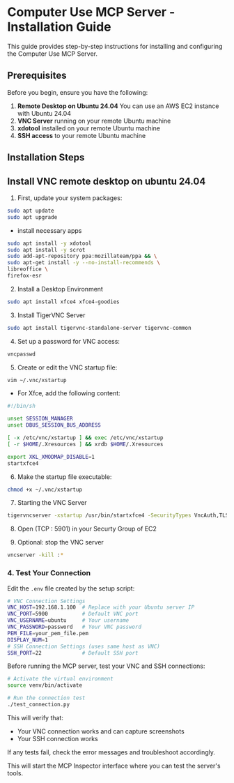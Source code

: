# Computer Use MCP Server - Installation Guide

This guide provides step-by-step instructions for installing and configuring the Computer Use MCP Server.

## Prerequisites

Before you begin, ensure you have the following:  
1. **Remote Desktop on Ubuntu 24.04** You can use an AWS EC2 instance with Ubuntu 24.04
2. **VNC Server** running on your remote Ubuntu machine
3. **xdotool** installed on your remote Ubuntu machine
4. **SSH access** to your remote Ubuntu machine

## Installation Steps

## Install VNC remote desktop on ubuntu 24.04
1. First, update your system packages:
```bash
sudo apt update
sudo apt upgrade
```
- install necessary apps
```bash
sudo apt install -y xdotool
sudo apt install -y scrot
sudo add-apt-repository ppa:mozillateam/ppa && \
sudo apt-get install -y --no-install-recommends \
libreoffice \
firefox-esr 
```

2. Install a Desktop Environment
```bash
sudo apt install xfce4 xfce4-goodies
```

3. Install TigerVNC Server
```bash
sudo apt install tigervnc-standalone-server tigervnc-common
```

4. Set up a password for VNC access:
```bash
vncpasswd
```

5. Create or edit the VNC startup file:
```bash
vim ~/.vnc/xstartup
```
- For Xfce, add the following content:
```bash
#!/bin/sh

unset SESSION_MANAGER
unset DBUS_SESSION_BUS_ADDRESS

[ -x /etc/vnc/xstartup ] && exec /etc/vnc/xstartup
[ -r $HOME/.Xresources ] && xrdb $HOME/.Xresources

export XKL_XMODMAP_DISABLE=1
startxfce4
```

6. Make the startup file executable:
```bash
chmod +x ~/.vnc/xstartup
```

7. Starting the VNC Server
```bash
tigervncserver -xstartup /usr/bin/startxfce4 -SecurityTypes VncAuth,TLSVnc -geometry 1024x768 -localhost no :1
```

8. Open (TCP : 5901) in your Securty Group of EC2 

9. Optional: stop the VNC server
```bash
vncserver -kill :*
```

### 4. Test Your Connection
Edit the `.env` file created by the setup script:

```bash
# VNC Connection Settings
VNC_HOST=192.168.1.100  # Replace with your Ubuntu server IP
VNC_PORT=5900           # Default VNC port
VNC_USERNAME=ubuntu     # Your username
VNC_PASSWORD=password   # Your VNC password
PEM_FILE=your_pem_file.pem
DISPLAY_NUM=1
# SSH Connection Settings (uses same host as VNC)
SSH_PORT=22             # Default SSH port
```
Before running the MCP server, test your VNC and SSH connections:

```bash
# Activate the virtual environment
source venv/bin/activate

# Run the connection test
./test_connection.py
```

This will verify that:
- Your VNC connection works and can capture screenshots
- Your SSH connection works

If any tests fail, check the error messages and troubleshoot accordingly.

This will start the MCP Inspector interface where you can test the server's tools.


